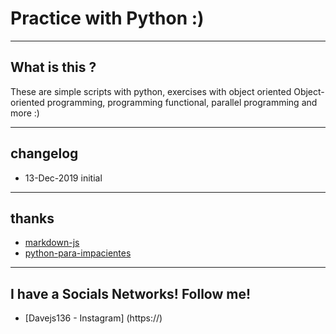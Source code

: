 # Practice with Python :)


----
## What is this ?
  These are simple scripts with python, exercises with object oriented Object-oriented programming, programming functional, parallel programming and more :)

----
## changelog
* 13-Dec-2019 initial

----
## thanks
* [markdown-js](https://github.com/evilstreak/markdown-js)
* [python-para-impacientes](https://python-para-impacientes.blogspot.com/)

---
## I have a Socials Networks! Follow me!
* [Davejs136 - Instagram] (https://)